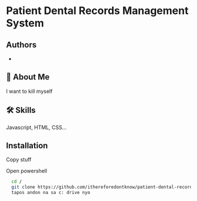 # Patient Dental Records Management System

## Authors

-

## 🚀 About Me

I want to kill myself

## 🛠 Skills

Javascript, HTML, CSS...

## Installation

Copy stuff

Open powershell

```bash
  cd /
  git clone https://github.com/ithereforedontknow/patient-dental-record-mgmt.git
  tapos andon na sa c: drive nyo
```
